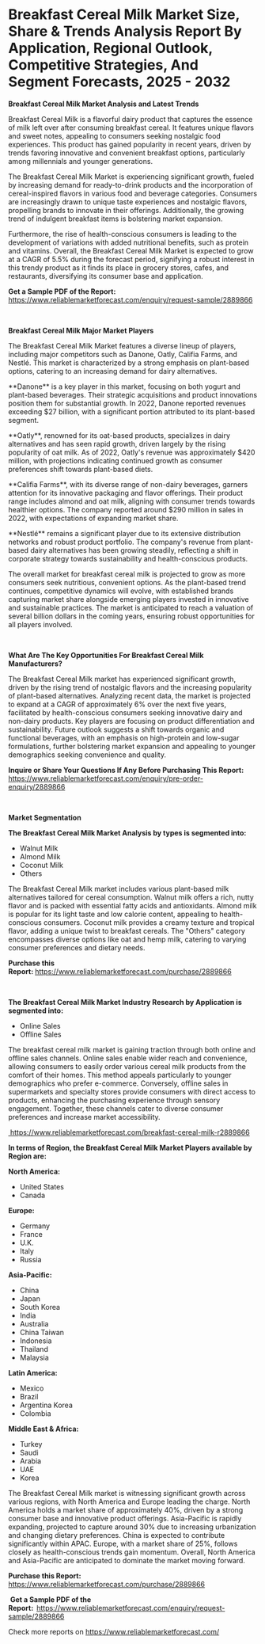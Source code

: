<p><h1>Breakfast Cereal Milk Market Size, Share & Trends Analysis Report By Application, Regional Outlook, Competitive Strategies, And Segment Forecasts, 2025 - 2032</h1></p><p><strong>Breakfast Cereal Milk Market Analysis and Latest Trends</strong></p>
<p><p>Breakfast Cereal Milk is a flavorful dairy product that captures the essence of milk left over after consuming breakfast cereal. It features unique flavors and sweet notes, appealing to consumers seeking nostalgic food experiences. This product has gained popularity in recent years, driven by trends favoring innovative and convenient breakfast options, particularly among millennials and younger generations.</p><p>The Breakfast Cereal Milk Market is experiencing significant growth, fueled by increasing demand for ready-to-drink products and the incorporation of cereal-inspired flavors in various food and beverage categories. Consumers are increasingly drawn to unique taste experiences and nostalgic flavors, propelling brands to innovate in their offerings. Additionally, the growing trend of indulgent breakfast items is bolstering market expansion.</p><p>Furthermore, the rise of health-conscious consumers is leading to the development of variations with added nutritional benefits, such as protein and vitamins. Overall, the Breakfast Cereal Milk Market is expected to grow at a CAGR of 5.5% during the forecast period, signifying a robust interest in this trendy product as it finds its place in grocery stores, cafes, and restaurants, diversifying its consumer base and application.</p></p>
<p><strong>Get a Sample PDF of the Report:&nbsp;</strong> <a href="https://www.reliablemarketforecast.com/enquiry/request-sample/2889866?utm_campaign=3097&utm_medium=2&utm_source=Github&utm_content=ia&utm_term=14032025&utm_id=breakfast-cereal-milk">https://www.reliablemarketforecast.com/enquiry/request-sample/2889866</a></p>
<p>&nbsp;</p>
<p><strong>Breakfast Cereal Milk Major Market Players</strong></p>
<p><p>The Breakfast Cereal Milk Market features a diverse lineup of players, including major competitors such as Danone, Oatly, Califia Farms, and Nestlé. This market is characterized by a strong emphasis on plant-based options, catering to an increasing demand for dairy alternatives.</p><p>**Danone** is a key player in this market, focusing on both yogurt and plant-based beverages. Their strategic acquisitions and product innovations position them for substantial growth. In 2022, Danone reported revenues exceeding $27 billion, with a significant portion attributed to its plant-based segment.</p><p>**Oatly**, renowned for its oat-based products, specializes in dairy alternatives and has seen rapid growth, driven largely by the rising popularity of oat milk. As of 2022, Oatly's revenue was approximately $420 million, with projections indicating continued growth as consumer preferences shift towards plant-based diets.</p><p>**Califia Farms**, with its diverse range of non-dairy beverages, garners attention for its innovative packaging and flavor offerings. Their product range includes almond and oat milk, aligning with consumer trends towards healthier options. The company reported around $290 million in sales in 2022, with expectations of expanding market share.</p><p>**Nestlé** remains a significant player due to its extensive distribution networks and robust product portfolio. The company's revenue from plant-based dairy alternatives has been growing steadily, reflecting a shift in corporate strategy towards sustainability and health-conscious products.</p><p>The overall market for breakfast cereal milk is projected to grow as more consumers seek nutritious, convenient options. As the plant-based trend continues, competitive dynamics will evolve, with established brands capturing market share alongside emerging players invested in innovative and sustainable practices. The market is anticipated to reach a valuation of several billion dollars in the coming years, ensuring robust opportunities for all players involved.</p></p>
<p>&nbsp;</p>
<p><strong>What Are The Key Opportunities For Breakfast Cereal Milk Manufacturers?</strong></p>
<p><p>The Breakfast Cereal Milk market has experienced significant growth, driven by the rising trend of nostalgic flavors and the increasing popularity of plant-based alternatives. Analyzing recent data, the market is projected to expand at a CAGR of approximately 6% over the next five years, facilitated by health-conscious consumers seeking innovative dairy and non-dairy products. Key players are focusing on product differentiation and sustainability. Future outlook suggests a shift towards organic and functional beverages, with an emphasis on high-protein and low-sugar formulations, further bolstering market expansion and appealing to younger demographics seeking convenience and quality.</p></p>
<p><strong>Inquire or Share Your Questions If Any Before Purchasing This Report:</strong> <a href="https://www.reliablemarketforecast.com/enquiry/pre-order-enquiry/2889866?utm_campaign=3097&utm_medium=2&utm_source=Github&utm_content=ia&utm_term=14032025&utm_id=breakfast-cereal-milk">https://www.reliablemarketforecast.com/enquiry/pre-order-enquiry/2889866</a></p>
<p>&nbsp;</p>
<p><strong>Market Segmentation</strong></p>
<p><strong>The Breakfast Cereal Milk Market Analysis by types is segmented into:</strong></p>
<p><ul><li>Walnut Milk</li><li>Almond Milk</li><li>Coconut Milk</li><li>Others</li></ul></p>
<p><p>The Breakfast Cereal Milk market includes various plant-based milk alternatives tailored for cereal consumption. Walnut milk offers a rich, nutty flavor and is packed with essential fatty acids and antioxidants. Almond milk is popular for its light taste and low calorie content, appealing to health-conscious consumers. Coconut milk provides a creamy texture and tropical flavor, adding a unique twist to breakfast cereals. The "Others" category encompasses diverse options like oat and hemp milk, catering to varying consumer preferences and dietary needs.</p></p>
<p><strong>Purchase this Report:&nbsp;</strong><a href="https://www.reliablemarketforecast.com/purchase/2889866?utm_campaign=3097&utm_medium=2&utm_source=Github&utm_content=ia&utm_term=14032025&utm_id=breakfast-cereal-milk">https://www.reliablemarketforecast.com/purchase/2889866</a></p>
<p>&nbsp;</p>
<p><strong>The Breakfast Cereal Milk Market Industry Research by Application is segmented into:</strong></p>
<p><ul><li>Online Sales</li><li>Offline Sales</li></ul></p>
<p><p>The breakfast cereal milk market is gaining traction through both online and offline sales channels. Online sales enable wider reach and convenience, allowing consumers to easily order various cereal milk products from the comfort of their homes. This method appeals particularly to younger demographics who prefer e-commerce. Conversely, offline sales in supermarkets and specialty stores provide consumers with direct access to products, enhancing the purchasing experience through sensory engagement. Together, these channels cater to diverse consumer preferences and increase market accessibility.</p></p>
<p><a href="https://www.reliablemarketforecast.com/breakfast-cereal-milk-r2889866?utm_campaign=3097&utm_medium=2&utm_source=Github&utm_content=ia&utm_term=14032025&utm_id=breakfast-cereal-milk">&nbsp;https://www.reliablemarketforecast.com/breakfast-cereal-milk-r2889866</a></p>
<p><strong>In terms of Region, the Breakfast Cereal Milk Market Players available by Region are:</strong></p>
<p>
    <p> <strong> North America: </strong>
        <ul>
            <li>United States</li>
            <li>Canada</li>
        </ul>
        </p> 
    <p> <strong> Europe: </strong>
        <ul>
            <li>Germany</li>
            <li>France</li>
            <li>U.K.</li>
            <li>Italy</li>
            <li>Russia</li>
        </ul>
        </p> 
    <p> <strong> Asia-Pacific: </strong>
        <ul>
            <li>China</li>
            <li>Japan</li>
            <li>South Korea</li>
            <li>India</li>
            <li>Australia</li>
            <li>China Taiwan</li>
            <li>Indonesia</li>
            <li>Thailand</li>
            <li>Malaysia</li>
        </ul>
        </p> 
    <p> <strong> Latin America: </strong>
        <ul>
            <li>Mexico</li>
            <li>Brazil</li>
            <li>Argentina Korea</li>
            <li>Colombia</li>
        </ul>
        </p> 
    <p> <strong> Middle East & Africa: </strong>
        <ul>
            <li>Turkey</li>
            <li>Saudi</li>
            <li>Arabia</li>
            <li>UAE</li>
            <li>Korea</li>
        </ul>
    </p>
    </p>
<p><p>The Breakfast Cereal Milk market is witnessing significant growth across various regions, with North America and Europe leading the charge. North America holds a market share of approximately 40%, driven by a strong consumer base and innovative product offerings. Asia-Pacific is rapidly expanding, projected to capture around 30% due to increasing urbanization and changing dietary preferences. China is expected to contribute significantly within APAC. Europe, with a market share of 25%, follows closely as health-conscious trends gain momentum. Overall, North America and Asia-Pacific are anticipated to dominate the market moving forward.</p></p>
<p><strong>Purchase this Report: </strong><a href="https://www.reliablemarketforecast.com/purchase/2889866?utm_campaign=3097&utm_medium=2&utm_source=Github&utm_content=ia&utm_term=14032025&utm_id=breakfast-cereal-milk">https://www.reliablemarketforecast.com/purchase/2889866</a></p>
<p>&nbsp;<strong>Get a Sample PDF of the Report:&nbsp;&nbsp;</strong><a href="https://www.reliablemarketforecast.com/enquiry/request-sample/2889866?utm_campaign=3097&utm_medium=2&utm_source=Github&utm_content=ia&utm_term=14032025&utm_id=breakfast-cereal-milk">https://www.reliablemarketforecast.com/enquiry/request-sample/2889866</a></p>
<p><strong></strong></p>
<p>Check more reports on <a href="https://www.reliablemarketforecast.com/?utm_campaign=3097&utm_medium=2&utm_source=Github&utm_content=ia&utm_term=14032025&utm_id=breakfast-cereal-milk">https://www.reliablemarketforecast.com/</a></p>